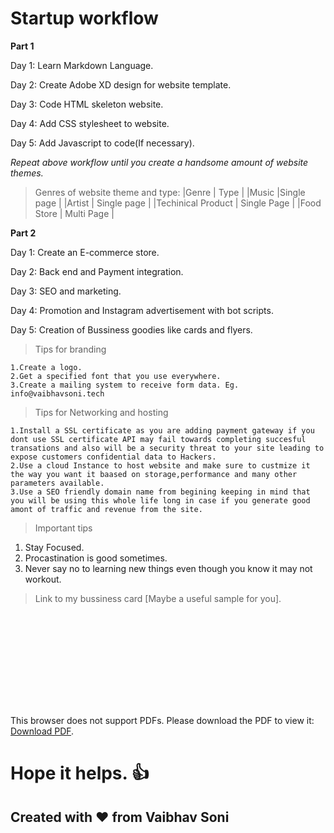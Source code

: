 
<h1>Startup workflow</h1>

__Part 1__

   
<p>Day 1: Learn Markdown Language.</p>
<p>Day 2: Create Adobe XD design for website template.</p>
<p>Day 3: Code HTML skeleton website.</p>
<p>Day 4: Add CSS stylesheet to website.</p>
<p>Day 5: Add Javascript to code(If necessary).</p>

_Repeat above workflow until you create a handsome amount of website themes._

>Genres of website theme and type:
|Genre | Type |
|Music |Single page |
|Artist | Single page |
|Techinical Product | Single Page |
|Food Store | Multi Page |

__Part 2__
<p>Day 1: Create an E-commerce store. </p>
<p>Day 2: Back end and Payment integration.</p>
<p>Day 3: SEO and marketing.</p>
<p>Day 4: Promotion and Instagram advertisement with bot scripts.</p>
<p>Day 5: Creation of Bussiness goodies like cards and flyers.</p>

>Tips for branding
```
1.Create a logo.
2.Get a specified font that you use everywhere.
3.Create a mailing system to receive form data. Eg. info@vaibhavsoni.tech 
```

>Tips for Networking and hosting
```
1.Install a SSL certificate as you are adding payment gateway if you dont use SSL certificate API may fail towards completing succesful transations and also will be a security threat to your site leading to expose customers confidential data to Hackers.
2.Use a cloud Instance to host website and make sure to custmize it the way you want it baased on storage,performance and many other parameters available.
3.Use a SEO friendly domain name from begining keeping in mind that you will be using this whole life long in case if you generate good amont of traffic and revenue from the site. 
```
> Important tips
1. Stay Focused.
2. Procastination is good sometimes.
3. Never say no to learning new things even though you know it may not workout.

> Link to my bussiness card [Maybe a useful sample for you].
<object data="https://github.com/white-hat-vaibhs/Programming-track/blob/master/Business%20card.pdf" type="application/pdf" width="700px" height="700px">
    <embed src="https://github.com/white-hat-vaibhs/Programming-track/blob/master/Business%20card.pdf">
        <p>This browser does not support PDFs. Please download the PDF to view it: <a href="https://github.com/white-hat-vaibhs/Programming-track/blob/master/Business%20card.pdf">Download PDF</a>.</p>
    </embed>
</object>


# Hope it helps.  :+1:
## Created with :heart: from Vaibhav Soni